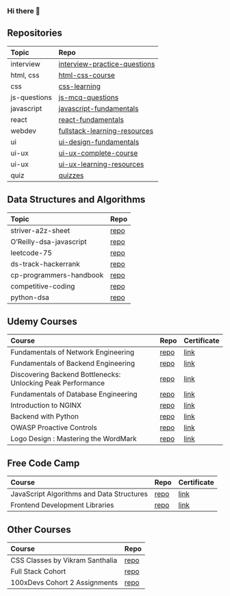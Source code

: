 ### Hi there 👋

<!--
**tanmayi-dev/tanmayi-dev** is a ✨ _special_ ✨ repository because its `README.md` (this file) appears on your GitHub profile.

Here are some ideas to get you started:

- 🔭 I’m currently working on ...
- 🌱 I’m currently learning ...
- 👯 I’m looking to collaborate on ...
- 🤔 I’m looking for help with ...
- 💬 Ask me about ...
- 📫 How to reach me: ...
- 😄 Pronouns: ...
- ⚡ Fun fact: ...
-->

## Repositories

|  Topic | Repo  |   
|:------|:-----|
| interview | [interview-practice-questions](https://github.com/tanmayi-dev/interview-practice-questions) |
| html, css  | [html-css-course](https://github.com/tanmayi-dev/html-css-course)  |
| css | [css-learning](https://github.com/tanmayi-dev/css-learning)  |
| js-questions | [js-mcq-questions](https://github.com/tanmayi-dev/javascript-questions) |
| javascript | [javascript-fundamentals](https://github.com/tanmayi-dev/javascript-fundamentals) |
| react | [react-fundamentals](https://github.com/tanmayi-dev/react-fundamentals) |
| webdev | [fullstack-learning-resources](https://github.com/tanmayi-dev/fullstack-learning-resources) |
| ui | [ui-design-fundamentals](https://github.com/tanmayi-dev/ui-design-fundamentals) |
| ui-ux | [ui-ux-complete-course](https://github.com/tanmayi-dev/ui-ux-design-complete-course)  |
| ui-ux | [ui-ux-learning-resources](https://github.com/tanmayi-dev/ui-ux-design-learning-resources)  |
| quiz  | [quizzes](https://github.com/tanmayi-dev/quizzes) |


## Data Structures and Algorithms

|  Topic | Repo  |   
|:------|:-----|
| striver-a2z-sheet  | [repo](https://github.com/tanmayi-dev/striver-a2z-dsa-course-sheet)  |
| O’Reilly-dsa-javascript | [repo](https://github.com/tanmayi-dev/data-structures-and-algorithms-with-javascript) |
| leetcode-75 | [repo](https://github.com/tanmayi-dev/leetcode-75) |
| ds-track-hackerrank | [repo](https://github.com/tanmayi-dev/data-structures-track-hackerrank)  |
| cp-programmers-handbook | [repo](https://github.com/tanmayi-dev/competitive-programmers-handbook) |
| competitive-coding | [repo](https://github.com/tanmayi-dev/competitive-coding) |
| python-dsa | [repo](https://github.com/tanmayi-dev/python-dsa.git) |

## Udemy Courses
|  Course | Repo  | Certificate |   
|:------|:-----|:-----|
| Fundamentals of Network Engineering | [repo]()  | [link]() |
| Fundamentals of Backend Engineering | [repo]()  | [link]() |
| Discovering Backend Bottlenecks: Unlocking Peak Performance | [repo]()  | [link]() |
| Fundamentals of Database Engineering | [repo]()  | [link]() |
| Introduction to NGINX | [repo]()  | [link]() |
| Backend with Python | [repo]()  | [link]() |
| OWASP Proactive Controls | [repo](https://github.com/tanmayi-dev/owasp-proactive-controls-2016) | [link]() |
| Logo Design : Mastering the WordMark | [repo](https://github.com/tanmayi-dev/logo-design-mastering-the-wordmark) | [link]() |

## Free Code Camp
|  Course | Repo  | Certificate |   
|:------|:-----|:-----|
| JavaScript Algorithms and Data Structures | [repo](https://github.com/tanmayi-dev/fcc-javascript-data-structures-and-algorithms)  | [link]() |
| Frontend Development Libraries | [repo](https://github.com/tanmayi-dev/fcc-frontend-development-libraries) | [link]() |

## Other Courses

|  Course | Repo  |
|:------|:-----|
| CSS Classes by Vikram Santhalia | [repo](https://github.com/tanmayi-dev/css-learning)  | 
| Full Stack Cohort | [repo](https://github.com/tanmayi-dev/full-stack-cohort)  | 
| 100xDevs Cohort 2 Assignments | [repo](https://github.com/tanmayi-dev/100xdevs-cohort-2-assignments)  | 

<!---

## Private Repos
|  Topic | Repo  |   
|:------:|:-----:|
| links  | [links-dump](https://github.com/tanmayi-dev/links-dump) |
| my-links | [my-links](https://github.com/tanmayi-dev/my-links) |
| resources | [personal-resources](https://github.com/tanmayi-dev/personal-resources) |
| project-ideas | [ideas-and-plans](https://github.com/tanmayi-dev/ideas-plans-todos-references) |
| s1-learning | [sentinelone-learning](https://github.com/tanmayi-dev/sentinelone-learning)  |
| react | [namaste-react-cloned](https://github.com/tanmayi-dev/namaste-react-course) |

-->
